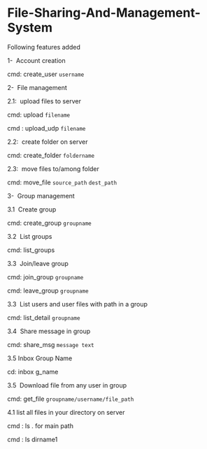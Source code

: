 # File-Sharing-And-Management-System
Following features added

1- ​ Account creation

cmd: create_user `username`

2- ​ File management 

2.1: ​ upload files to server

cmd: upload `filename`

cmd : upload_udp `filename`

2.2: ​ create folder on server

cmd: create_folder `foldername` 

2.3: ​ move files to/among folder

cmd: move_file `source_path` `dest_path`

3- ​ Group management 

3.1 ​ Create group

cmd: create_group `groupname`

3.2 ​ List groups

cmd: list_groups

3.3 ​ Join/leave group

cmd: join_group `groupname`

cmd: leave_group `groupname`

3.3 ​ List users and user files with path in a group

cmd: list_detail `groupname`

3.4 ​ Share message in group

cmd: share_msg `message text` 

3.5 Inbox Group Name

cd: inbox g_name

3.5 ​ Download file from any user in group

cmd: get_file `groupname/username/file_path`

4.1 list all files in your directory on server

cmd : ls . for main path

cmd : ls dirname1
